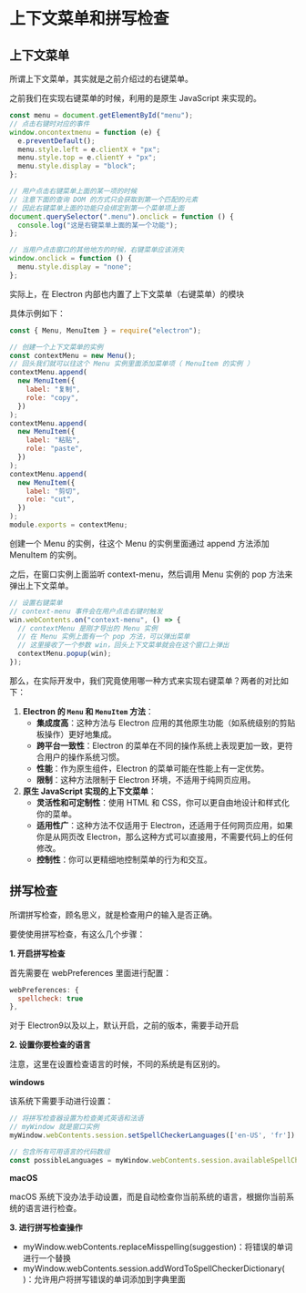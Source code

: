 # 上下文菜单和拼写检查

## 上下文菜单

所谓上下文菜单，其实就是之前介绍过的右键菜单。

之前我们在实现右键菜单的时候，利用的是原生 JavaScript 来实现的。

```js
const menu = document.getElementById("menu");
// 点击右键时对应的事件
window.oncontextmenu = function (e) {
  e.preventDefault();
  menu.style.left = e.clientX + "px";
  menu.style.top = e.clientY + "px";
  menu.style.display = "block";
};

// 用户点击右键菜单上面的某一项的时候
// 注意下面的查询 DOM 的方式只会获取到第一个匹配的元素
// 因此右键菜单上面的功能只会绑定到第一个菜单项上面
document.querySelector(".menu").onclick = function () {
  console.log("这是右键菜单上面的某一个功能");
};

// 当用户点击窗口的其他地方的时候，右键菜单应该消失
window.onclick = function () {
  menu.style.display = "none";
};
```

实际上，在 Electron 内部也内置了上下文菜单（右键菜单）的模块

具体示例如下：

```js
const { Menu, MenuItem } = require("electron");

// 创建一个上下文菜单的实例
const contextMenu = new Menu();
// 回头我们就可以往这个 Menu 实例里面添加菜单项（ MenuItem 的实例 ）
contextMenu.append(
  new MenuItem({
    label: "复制",
    role: "copy",
  })
);
contextMenu.append(
  new MenuItem({
    label: "粘贴",
    role: "paste",
  })
);
contextMenu.append(
  new MenuItem({
    label: "剪切",
    role: "cut",
  })
);
module.exports = contextMenu;
```

创建一个 Menu 的实例，往这个 Menu 的实例里面通过 append 方法添加 MenuItem 的实例。

之后，在窗口实例上面监听 context-menu，然后调用 Menu 实例的 pop 方法来弹出上下文菜单。

```js
// 设置右键菜单
// context-menu 事件会在用户点击右键时触发
win.webContents.on("context-menu", () => {
  // contextMenu 是刚才导出的 Menu 实例
  // 在 Menu 实例上面有一个 pop 方法，可以弹出菜单
  // 这里接收了一个参数 win，回头上下文菜单就会在这个窗口上弹出
  contextMenu.popup(win);
});
```



那么，在实际开发中，我们究竟使用哪一种方式来实现右键菜单？两者的对比如下：

1. **Electron 的 `Menu` 和 `MenuItem` 方法**：
   - **集成度高**：这种方法与 Electron 应用的其他原生功能（如系统级别的剪贴板操作）更好地集成。
   - **跨平台一致性**：Electron 的菜单在不同的操作系统上表现更加一致，更符合用户的操作系统习惯。
   - **性能**：作为原生组件，Electron 的菜单可能在性能上有一定优势。
   - **限制**：这种方法限制于 Electron 环境，不适用于纯网页应用。
2. **原生 JavaScript 实现的上下文菜单**：
   - **灵活性和可定制性**：使用 HTML 和 CSS，你可以更自由地设计和样式化你的菜单。
   - **适用性广**：这种方法不仅适用于 Electron，还适用于任何网页应用，如果你是从网页改 Electron，那么这种方式可以直接用，不需要代码上的任何修改。
   - **控制性**：你可以更精细地控制菜单的行为和交互。



## 拼写检查

所谓拼写检查，顾名思义，就是检查用户的输入是否正确。

要使使用拼写检查，有这么几个步骤：

**1. 开启拼写检查**

首先需要在 webPreferences 里面进行配置：

```js
webPreferences: {
  spellcheck: true
},
```

对于 Electron9以及以上，默认开启，之前的版本，需要手动开启



**2. 设置你要检查的语言**

注意，这里在设置检查语言的时候，不同的系统是有区别的。

**windows**

该系统下需要手动进行设置：

```js
// 将拼写检查器设置为检查美式英语和法语
// myWindow 就是窗口实例
myWindow.webContents.session.setSpellCheckerLanguages(['en-US', 'fr'])

// 包含所有可用语言的代码数组
const possibleLanguages = myWindow.webContents.session.availableSpellCheckerLanguages
```

**macOS**

macOS 系统下没办法手动设置，而是自动检查你当前系统的语言，根据你当前系统的语言进行检查。



**3. 进行拼写检查操作**

- myWindow.webContents.replaceMisspelling(suggestion)：将错误的单词进行一个替换
- myWindow.webContents.session.addWordToSpellCheckerDictionary( )：允许用户将拼写错误的单词添加到字典里面
